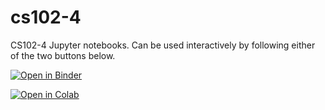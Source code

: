 # cs102-4
CS102-4 Jupyter notebooks.  Can be used interactively by following either of the two buttons below.

[![Open in Binder](https://mybinder.org/badge_logo.svg)](https://mybinder.org/v2/gh/gpfeiffer/cs102-4/main)

[![Open in Colab](https://colab.research.google.com/assets/colab-badge.svg)](https://colab.research.google.com/github/gpfeiffer/cs102-4)
